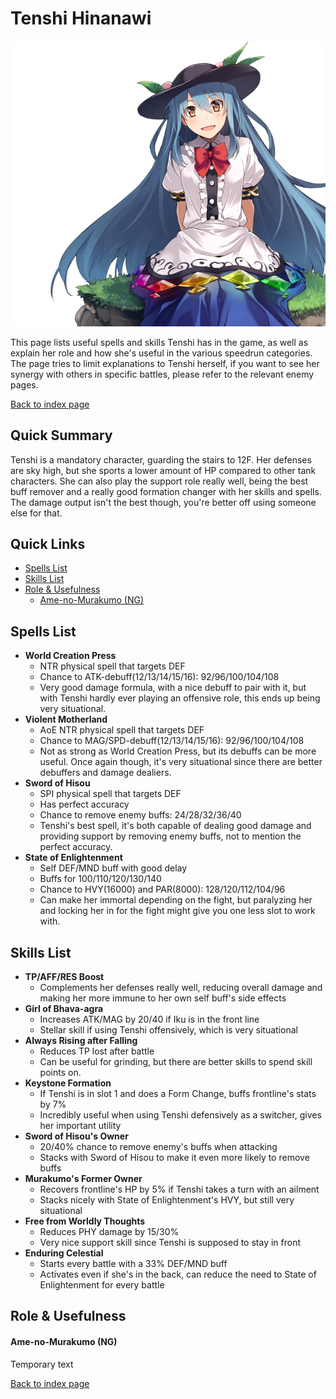 # Tenshi Hinanawi

![](img/tenshi.png)

This page lists useful spells and skills Tenshi has in the game, as well as explain her role and how she's useful in the various speedrun categories. The page tries to limit explanations to Tenshi herself, if you want to see her synergy with others in specific battles, please refer to the relevant enemy pages.

[Back to index page](../index.md)

## Quick Summary

Tenshi is a mandatory character, guarding the stairs to 12F. Her defenses are sky high, but she sports a lower amount of HP compared to other tank characters. She can also play the support role really well, being the best buff remover and a really good formation changer with her skills and spells. The damage output isn't the best though, you're better off using someone else for that.

## Quick Links
* [Spells List](#spells)
* [Skills List](#skills)
* [Role & Usefulness](#useful)
	* [Ame-no-Murakumo (NG)](#ng-murakumo)

## <a id="spells"></a>Spells List

* **World Creation Press**
	* NTR physical spell that targets DEF
	* Chance to ATK-debuff(12/13/14/15/16): 92/96/100/104/108
	* Very good damage formula, with a nice debuff to pair with it, but with Tenshi hardly ever playing an offensive role, this ends up being very situational.
* **Violent Motherland**
	* AoE NTR physical spell that targets DEF
	* Chance to MAG/SPD-debuff(12/13/14/15/16): 92/96/100/104/108
	* Not as strong as World Creation Press, but its debuffs can be more useful. Once again though, it's very situational since there are better debuffers and damage dealiers.
* **Sword of Hisou**
	* SPI physical spell that targets DEF
	* Has perfect accuracy
	* Chance to remove enemy buffs: 24/28/32/36/40
	* Tenshi's best spell, it's both capable of dealing good damage and providing support by removing enemy buffs, not to mention the perfect accuracy.
* **State of Enlightenment**
	* Self DEF/MND buff with good delay
	* Buffs for 100/110/120/130/140
	* Chance to HVY(16000) and PAR(8000): 128/120/112/104/96
	* Can make her immortal depending on the fight, but paralyzing her and locking her in for the fight might give you one less slot to work with.

## <a id="skills"></a>Skills List

* **TP/AFF/RES Boost**
	* Complements her defenses really well, reducing overall damage and making her more immune to her own self buff's side effects
* **Girl of Bhava-agra**
	* Increases ATK/MAG by 20/40 if Iku is in the front line
	* Stellar skill if using Tenshi offensively, which is very situational
* **Always Rising after Falling**
	* Reduces TP lost after battle
	* Can be useful for grinding, but there are better skills to spend skill points on.
* **Keystone Formation**
	* If Tenshi is in slot 1 and does a Form Change, buffs frontline's stats by 7%
	* Incredibly useful when using Tenshi defensively as a switcher, gives her important utility
* **Sword of Hisou's Owner**
	* 20/40% chance to remove enemy's buffs when attacking
	* Stacks with Sword of Hisou to make it even more likely to remove buffs
* **Murakumo's Former Owner**
	* Recovers frontline's HP by 5% if Tenshi takes a turn with an ailment
	* Stacks nicely with State of Enlightenment's HVY, but still very situational
* **Free from Worldly Thoughts**
	* Reduces PHY damage by 15/30%
	* Very nice support skill since Tenshi is supposed to stay in front
* **Enduring Celestial**
	* Starts every battle with a 33% DEF/MND buff
	* Activates even if she's in the back, can reduce the need to State of Enlightenment for every battle

## <a id="useful"></a>Role & Usefulness

#### <a id="ng-murakumo"></a>Ame-no-Murakumo (NG)

Temporary text

[Back to index page](../index.md)

